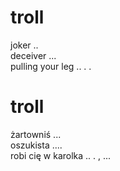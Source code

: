 # troll

joker ..  
deceiver ...  
pulling your leg .. . .  

# troll

żartowniś ...  
oszukista ....  
robi cię w karolka .. . , ...  